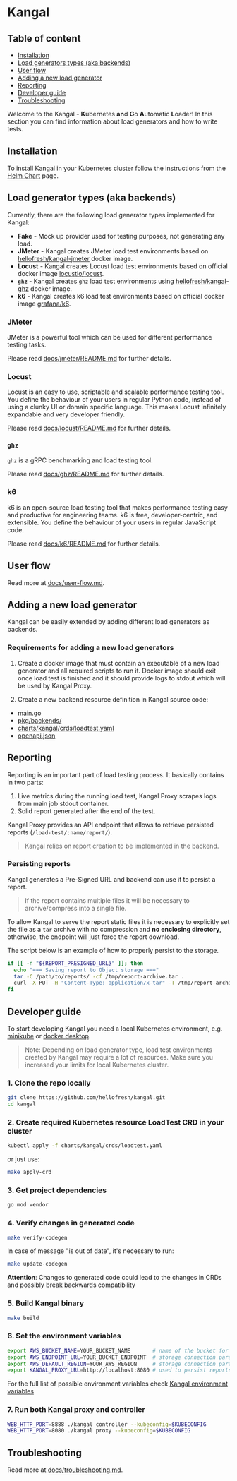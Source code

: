 # Kangal

## Table of content
- [Installation](#installation)
- [Load generators types (aka backends)](#load-generator-types-aka-backends)
- [User flow](user-flow.md)
- [Adding a new load generator](#adding-a-new-load-generator)
- [Reporting](#reporting)
- [Developer guide](#developer-guide)
- [Troubleshooting](troubleshooting.md)

Welcome to the Kangal - **K**ubernetes **an**d **G**o **A**utomatic **L**oader!
In this section you can find information about load generators and how to write tests.

## Installation
To install Kangal in your Kubernetes cluster follow the instructions from the [Helm Chart](https://github.com/hellofresh/kangal/blob/master/charts/kangal/README.md) page.

## Load generator types (aka backends)
Currently, there are the following load generator types implemented for Kangal:

- **Fake** - Mock up provider used for testing purposes, not generating any load.
- **JMeter** - Kangal creates JMeter load test environments based on [hellofresh/kangal-jmeter](https://github.com/hellofresh/kangal-jmeter) docker image.
- **Locust** - Kangal creates Locust load test environments based on official docker image [locustio/locust](https://hub.docker.com/r/locustio/locust).
- **`ghz`** - Kangal creates `ghz` load test environments using [hellofresh/kangal-ghz](https://github.com/hellofresh/kangal-ghz) docker image.
- **k6** - Kangal creates k6 load test environments based on official docker image [grafana/k6](https://hub.docker.com/r/grafana/k6).

### JMeter
JMeter is a powerful tool which can be used for different performance testing tasks.

Please read [docs/jmeter/README.md](jmeter/README.md) for further details.

### Locust
Locust is an easy to use, scriptable and scalable performance testing tool. You define the behaviour of your users in regular Python code, instead of using a clunky UI or domain specific language. This makes Locust infinitely expandable and very developer friendly.

Please read [docs/locust/README.md](locust/README.md) for further details.

### `ghz`
`ghz` is a gRPC benchmarking and load testing tool.

Please read [docs/ghz/README.md](ghz/README.md) for further details.

### k6

k6 is an open-source load testing tool that makes performance testing easy and productive for engineering teams. k6 is free, developer-centric, and extensible. You define the behaviour of your users in regular JavaScript code.

Please read [docs/k6/README.md](k6/README.md) for further details.

## User flow
Read more at [docs/user-flow.md](user-flow.md).

## Adding a new load generator
Kangal can be easily extended by adding different load generators as backends.

### Requirements for adding a new load generators
1. Create a docker image that must contain an executable of a new load generator and all required scripts to run it. Docker image should exit once load test is finished and it should provide logs to stdout which will be used by Kangal Proxy.

2. Create a new backend resource definition in Kangal source code:

- [main.go](https://github.com/hellofresh/kangal/blob/master/main.go)
- [pkg/backends/](https://github.com/hellofresh/kangal/tree/master/pkg/backends)
- [charts/kangal/crds/loadtest.yaml](https://github.com/hellofresh/kangal/blob/master/charts/kangal/crds/loadtest.yaml#L43)
- [openapi.json](https://github.com/hellofresh/kangal/blob/master/openapi.json#L411)

## Reporting
Reporting is an important part of load testing process. It basically contains in two parts:

1. Live metrics during the running load test, Kangal Proxy scrapes logs from main job stdout container.
2. Solid report generated after the end of the test.

Kangal Proxy provides an API endpoint that allows to retrieve persisted reports (`/load-test/:name/report/`).

> Kangal relies on report creation to be implemented in the backend.

### Persisting reports
Kangal generates a Pre-Signed URL and backend can use it to persist a report.

> If the report contains multiple files it will be necessary to archive/compress into a single file.

To allow Kangal to serve the report static files it is necessary to explicitly set the file as a `tar` archive with no compression and **no enclosing directory**, otherwise, the endpoint will just force the report download.

The script below is an example of how to properly persist to the storage.

```sh
if [[ -n "${REPORT_PRESIGNED_URL}" ]]; then
  echo "=== Saving report to Object storage ==="
  tar -C /path/to/reports/ -cf /tmp/report-archive.tar .
  curl -X PUT -H "Content-Type: application/x-tar" -T /tmp/report-archive.tar -L "${REPORT_PRESIGNED_URL}"
fi
```

## Developer guide
To start developing Kangal you need a local Kubernetes environment, e.g. [minikube](https://kubernetes.io/docs/tasks/tools/install-minikube/) or [docker desktop](https://www.docker.com/products/docker-desktop).
> Note: Depending on load generator type, load test environments created by Kangal may require a lot of resources. Make sure you increased your limits for local Kubernetes cluster.

### 1. Clone the repo locally

```bash
git clone https://github.com/hellofresh/kangal.git
cd kangal
```

### 2. Create required Kubernetes resource LoadTest CRD in your cluster

```bash
kubectl apply -f charts/kangal/crds/loadtest.yaml
```

or just use:

```bash
make apply-crd
```

### 3. Get project dependencies

```bash
go mod vendor
```

### 4. Verify changes in generated code

```bash
make verify-codegen
```

In case of message "is out of date", it's necessary to run:

```bash
make update-codegen
```

**Attention**: Changes to generated code could lead to the changes in CRDs and possibly break backwards compatibility

### 5. Build Kangal binary

```bash
make build
```

### 6. Set the environment variables

``` bash
export AWS_BUCKET_NAME=YOUR_BUCKET_NAME       # name of the bucket for saving reports
export AWS_ENDPOINT_URL=YOUR_BUCKET_ENDPOINT  # storage connection parameter
export AWS_DEFAULT_REGION=YOUR_AWS_REGION     # storage connection parameter
export KANGAL_PROXY_URL=http://localhost:8080 # used to persist reports
```

For the full list of possible environment variables check [Kangal environment variables](env-vars.md)

### 7. Run both Kangal proxy and controller

```bash
WEB_HTTP_PORT=8888 ./kangal controller --kubeconfig=$KUBECONFIG
WEB_HTTP_PORT=8080 ./kangal proxy --kubeconfig=$KUBECONFIG
```

## Troubleshooting

Read more at [docs/troubleshooting.md](troubleshooting.md).

